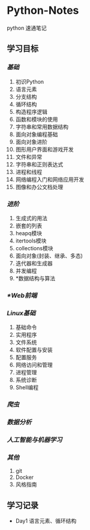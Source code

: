# Python-Notes
python 速通笔记
## 学习目标
### _基础_
01. 初识Python
02. 语言元素
03. 分支结构
04. 循环结构
05. 构造程序逻辑
06. 函数和模块的使用
07. 字符串和常用数据结构
08. 面向对象编程基础
09. 面向对象进阶
10. 图形用户界面和游戏开发
11. 文件和异常
12. 字符串和正则表达式
13. 进程和线程
14. 网络编程入门和网络应用开发
15. 图像和办公文档处理
### _进阶_
1. 生成式的用法
2. 嵌套的列表
3. heapq模块
4. itertools模块
5. collections模块
6. 面向对象(封装、继承、多态)
7. 迭代器和生成器
8. 并发编程
9. *数据结构与算法
### _*Web前端_
### _Linux基础_
1. 基础命令
2. 实用程序
3. 文件系统
4. 软件配置与安装
5. 配置服务
6. 网络访问和管理
7. 进程管理
8. 系统诊断
9. Shell编程
### _爬虫_
### _数据分析_
### _人工智能与机器学习_
### _其他_
1. git
2. Docker
3. 风格指南

## 学习记录
- Day1 语言元素、循环结构












